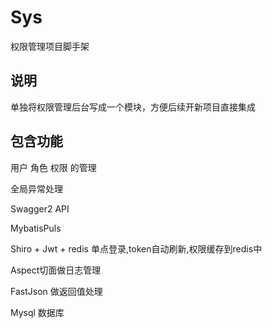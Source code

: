 # Sys
权限管理项目脚手架

## 说明
单独将权限管理后台写成一个模块，方便后续开新项目直接集成

## 包含功能
用户 角色 权限 的管理

全局异常处理

Swagger2 API

MybatisPuls

Shiro + Jwt + redis 单点登录,token自动刷新,权限缓存到redis中

Aspect切面做日志管理

FastJson 做返回值处理

Mysql 数据库
